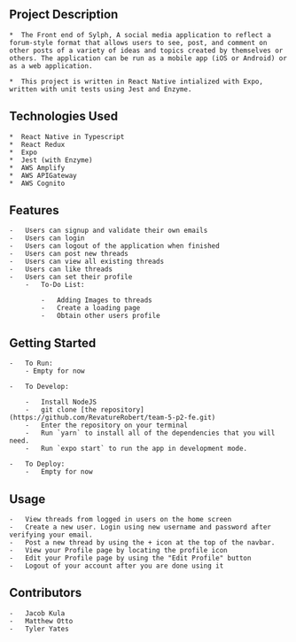 Project Description
---
   
    *  The Front end of Sylph, A social media application to reflect a forum-style format that allows users to see, post, and comment on other posts of a variety of ideas and topics created by themselves or others. The application can be run as a mobile app (iOS or Android) or as a web application.

    *  This project is written in React Native intialized with Expo, written with unit tests using Jest and Enzyme.

Technologies Used
---
    
    *  React Native in Typescript
    *  React Redux
    *  Expo
    *  Jest (with Enzyme)
    *  AWS Amplify
    *  AWS APIGateway
    *  AWS Cognito

Features
---
    
    -   Users can signup and validate their own emails
    -   Users can login
    -   Users can logout of the application when finished
    -   Users can post new threads
    -   Users can view all existing threads
    -   Users can like threads
    -   Users can set their profile
        -   To-Do List:
            
            -   Adding Images to threads
            -   Create a loading page
            -   Obtain other users profile

Getting Started
---
    
    -   To Run:
        - Empty for now
    
    -   To Develop:
    
        -   Install NodeJS
        -   git clone [the repository](https://github.com/RevatureRobert/team-5-p2-fe.git)
        -   Enter the repository on your terminal
        -   Run `yarn` to install all of the dependencies that you will need.
        -   Run `expo start` to run the app in development mode.
    
    -   To Deploy:
        -   Empty for now

Usage
---
    
    -   View threads from logged in users on the home screen
    -   Create a new user. Login using new username and password after verifying your email.
    -   Post a new thread by using the + icon at the top of the navbar.
    -   View your Profile page by locating the profile icon
    -   Edit your Profile page by using the "Edit Profile" button
    -   Logout of your account after you are done using it

Contributors
---
    
    -   Jacob Kula
    -   Matthew Otto
    -   Tyler Yates